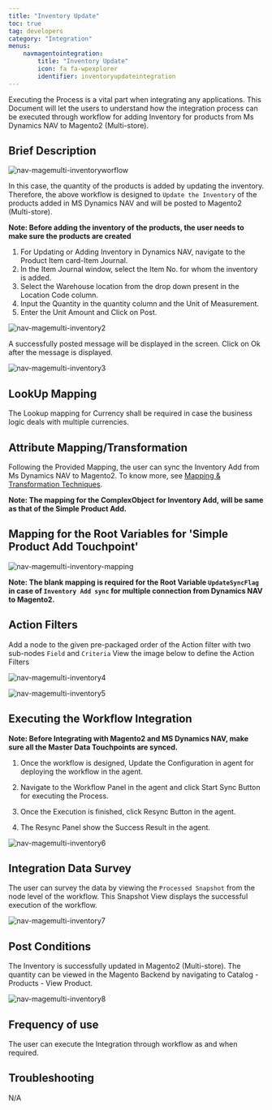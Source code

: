 ```yaml
---
title: "Inventory Update"
toc: true
tag: developers
category: "Integration"
menus: 
    navmagentointegration:
        title: "Inventory Update"
        icon: fa fa-wpexplorer
        identifier: inventoryupdateintegration
---
```


Executing the Process is a vital part when integrating any applications. This Document will let the users to understand how the 
integration process can be executed through workflow for adding Inventory for products from Ms Dynamics NAV to Magento2 (Multi-store).

## Brief Description

![nav-magemulti-inventoryworflow](/staticfiles/integration/media/nav-magemulti-inventoryworflow.png)

In this case, the quantity of the products is added by updating the inventory. Therefore, the above workflow 
is designed to `Update the Inventory` of the products added in MS Dynamics NAV and will be posted to Magento2 (Multi-store).

**Note: Before adding the inventory of the products, the user needs to make sure the products are created**

1.  For Updating or Adding Inventory in Dynamics NAV, navigate to the Product Item card-Item Journal.
2.  In the Item Journal window, select the Item No. for whom the inventory is added.
3.  Select the Warehouse location from the drop down present in the Location Code column.
4.  Input the Quantity in the quantity column and the Unit of Measurement.
5.  Enter the Unit Amount and Click on Post.

![nav-magemulti-inventory2](/staticfiles/integration/media/nav-magemulti-inventory2.png)

A successfully posted message will be displayed in the screen. Click on Ok after the message is displayed.

![nav-magemulti-inventory3](/staticfiles/integration/media/nav-magemulti-inventory3.png)

## LookUp Mapping

The Lookup mapping for Currency shall be required in case the business logic deals with multiple currencies.

## Attribute Mapping/Transformation

Following the Provided Mapping, the user can sync the Inventory Add from Ms Dynamics NAV to Magento2. To know more, see [Mapping & Transformation Techniques](/transformation/steps-to-cutomize-prebuilt-mapping/).

**Note: The mapping for the ComplexObject for Inventory Add, will be same as that of the Simple Product Add.**

## Mapping for the Root Variables for 'Simple Product Add Touchpoint'

![nav-magemulti-inventory-mapping](/staticfiles/integration/media/nav-magemulti-inventory-mapping.png)

**Note: The blank mapping is required for the Root Variable `UpdateSyncFlag` in case of `Inventory Add sync` for multiple 
connection from Dynamics NAV to Magento2.**

## Action Filters

Add a node to the given pre-packaged order of the Action filter with two sub-nodes `Field` and `Criteria`
View the image below to define the Action Filters

![nav-magemulti-inventory4](/staticfiles/integration/media/nav-magemulti-inventory4.png)

![nav-magemulti-inventory5](/staticfiles/integration/media/nav-magemulti-inventory5.png)

## Executing the Workflow Integration

**Note: Before Integrating with Magento2 and MS Dynamics NAV, make sure all the Master Data Touchpoints are synced.**

1. Once the workflow is designed, Update the Configuration in agent for deploying the workflow in the agent.

2.	Navigate to the Workflow Panel in the agent and click Start Sync Button for executing the Process.
3.	Once the Execution is finished, click Resync Button in the agent.

4.	The Resync Panel show the Success Result in the agent.

![nav-magemulti-inventory6](/staticfiles/integration/media/nav-magemulti-inventory6.png)

## Integration Data Survey

The user can survey the data by viewing the `Processed Snapshot` from the node level of the workflow.
This Snapshot View displays the successful execution of the workflow.

![nav-magemulti-inventory7](/staticfiles/integration/media/nav-magemulti-inventory7.png)

## Post Conditions

The Inventory is successfully updated in Magento2 (Multi-store). The quantity can be viewed in the Magento Backend by navigating 
to Catalog - Products - View Product.

![nav-magemulti-inventory8](/staticfiles/integration/media/nav-magemulti-inventory8.png)

## Frequency of use

The user can execute the Integration through workflow as and when required.

## Troubleshooting

N/A





